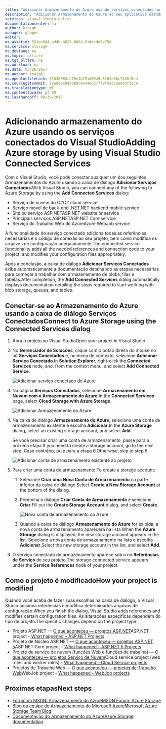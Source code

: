 ```yaml
---
title: "Adicionar Armazenamento do Azure usando serviços conectados no Visual Studio | Microsoft Docs"
description: "Adicionar Armazenamento do Azure ao seu aplicativo usando a caixa de diálogo Adicionar Serviços Conectados do Visual Studio"
services: visual-studio-online
documentationcenter: na
author: kraigb
manager: ghogen
editor: 
ms.assetid: 521ec044-ad4b-4828-8864-01decde2e758
ms.service: storage
ms.devlang: na
ms.topic: article
ms.tgt_pltfrm: na
ms.workload: na
ms.date: 03/26/2017
ms.author: kraigb
ms.openlocfilehash: 35638083cd75e1b751d00a9c8163a3bc7480f0cd
ms.sourcegitcommit: 18ad9bc049589c8e44ed277f8f43dcaa483f3339
ms.translationtype: MT
ms.contentlocale: pt-BR
ms.lasthandoff: 08/29/2017
---
```

# <a name="adding-azure-storage-by-using-visual-studio-connected-services"></a><span data-ttu-id="128b2-103">Adicionando armazenamento do Azure usando os serviços conectados do Visual Studio</span><span class="sxs-lookup"><span data-stu-id="128b2-103">Adding Azure storage by using Visual Studio Connected Services</span></span>
<span data-ttu-id="128b2-104">Com o Visual Studio, você pode conectar qualquer um dos seguintes Armazenamentos do Azure usando a caixa de diálogo **Adicionar Serviços Conectados**:</span><span class="sxs-lookup"><span data-stu-id="128b2-104">With Visual Studio, you can connect any of the following to Azure Storage by using the **Add Connected Services** dialog:</span></span>

- <span data-ttu-id="128b2-105">Serviço de nuvem do C#</span><span class="sxs-lookup"><span data-stu-id="128b2-105">C# cloud service</span></span>
- <span data-ttu-id="128b2-106">Serviço móvel de back-end .NET</span><span class="sxs-lookup"><span data-stu-id="128b2-106">.NET backend mobile service</span></span>
- <span data-ttu-id="128b2-107">Site ou serviço ASP.NET</span><span class="sxs-lookup"><span data-stu-id="128b2-107">ASP.NET website or service</span></span>
- <span data-ttu-id="128b2-108">Principais serviços ASP.NET</span><span class="sxs-lookup"><span data-stu-id="128b2-108">ASP.NET Core service</span></span>
- <span data-ttu-id="128b2-109">Serviço do Trabalho Web do Azure</span><span class="sxs-lookup"><span data-stu-id="128b2-109">Azure WebJob service</span></span> 

<span data-ttu-id="128b2-110">A funcionalidade do serviço conectado adiciona todas as referências necessárias e o código de conexão ao seu projeto, bem como modifica os arquivos de configuração adequadamente.</span><span class="sxs-lookup"><span data-stu-id="128b2-110">The connected service functionality adds all the needed references and connection code to your project, and modifies your configuration files appropriately.</span></span> 

<span data-ttu-id="128b2-111">Após a conclusão, a caixa de diálogo **Adicionar Serviços Conectados** exibe automaticamente a documentação detalhando as etapas necessárias para começar a trabalhar com armazenamento de blobs, filas e tabelas.</span><span class="sxs-lookup"><span data-stu-id="128b2-111">After completion, the **Add Connected Services** dialog automatically displays documentation detailing the steps required to start working with blob storage, queues, and tables.</span></span>

## <a name="connect-to-azure-storage-using-the-connected-services-dialog"></a><span data-ttu-id="128b2-112">Conectar-se ao Armazenamento do Azure usando a caixa de diálogo Serviços Conectados</span><span class="sxs-lookup"><span data-stu-id="128b2-112">Connect to Azure Storage using the Connected Services dialog</span></span>
1. <span data-ttu-id="128b2-113">Abra o projeto no Visual Studio</span><span class="sxs-lookup"><span data-stu-id="128b2-113">Open your project in Visual Studio</span></span>

1. <span data-ttu-id="128b2-114">No **Gerenciador de Soluções**, clique com o botão direito do mouse no nó **Serviços Conectados** e, no menu de contexto, selecione **Adicionar Serviço Conectado**.</span><span class="sxs-lookup"><span data-stu-id="128b2-114">In **Solution Explorer**, right-click the **Connected Services** node, and, from the context menu, and select **Add Connected Service**.</span></span>
   
    ![Adicionar serviço conectado do Azure](./media/vs-azure-tools-connected-services-storage/IC796702.png)

1. <span data-ttu-id="128b2-116">Na página **Serviços Conectados**, selecione **Armazenamento em Nuvem com o Armazenamento do Azure**.</span><span class="sxs-lookup"><span data-stu-id="128b2-116">In the **Connected Services** page, select **Cloud Storage with Azure Storage**.</span></span>
   
    ![Adicionar Armazenamento do Azure](./media/vs-azure-tools-connected-services-storage/add-azure-storage.png)

1. <span data-ttu-id="128b2-118">Na caixa de diálogo **Armazenamento do Azure**, selecione uma conta de armazenamento existente e escolha **Adicionar**.</span><span class="sxs-lookup"><span data-stu-id="128b2-118">In the **Azure Storage** dialog, select an existing storage account, and select **Add**.</span></span>
   
    <span data-ttu-id="128b2-119">Se você precisar criar uma conta de armazenamento, passe para a próxima etapa.</span><span class="sxs-lookup"><span data-stu-id="128b2-119">If you need to create a storage account, go to the next step.</span></span> <span data-ttu-id="128b2-120">Caso contrário, pule para a etapa 6.</span><span class="sxs-lookup"><span data-stu-id="128b2-120">Otherwise, skip to step 6.</span></span>
    
    ![Adicionar conta de armazenamento existente ao projeto](./media/vs-azure-tools-connected-services-storage/select-azure-storage-account.png)

1. <span data-ttu-id="128b2-122">Para criar uma conta de armazenamento:</span><span class="sxs-lookup"><span data-stu-id="128b2-122">To create a storage account:</span></span> 
   
   1. <span data-ttu-id="128b2-123">Selecione **Criar uma Nova Conta de Armazenamento** na parte inferior da caixa de diálogo.</span><span class="sxs-lookup"><span data-stu-id="128b2-123">Select **Create a New Storage Account** at the bottom of the dialog.</span></span>

   1. <span data-ttu-id="128b2-124">Preencha o diálogo **Criar Conta de Armazenamento** e selecione **Criar**.</span><span class="sxs-lookup"><span data-stu-id="128b2-124">Fill out the **Create Storage Account** dialog, and select **Create**.</span></span>
      
       ![Nova conta de armazenamento do Azure](./media/vs-azure-tools-connected-services-storage/create-storage-account.png)
      
   1. <span data-ttu-id="128b2-126">Quando a caixa de diálogo **Armazenamento do Azure** for exibida, a nova conta de armazenamento aparecerá na lista.</span><span class="sxs-lookup"><span data-stu-id="128b2-126">When the **Azure Storage** dialog is displayed, the new storage account appears in the list.</span></span> <span data-ttu-id="128b2-127">Selecione a nova conta de armazenamento na lista e escolha **Adicionar**.</span><span class="sxs-lookup"><span data-stu-id="128b2-127">Select the new storage account in the list, and select **Add**.</span></span>

1. <span data-ttu-id="128b2-128">O serviço conectado de armazenamento aparece sob o nó **Referências de Serviço** do seu projeto.</span><span class="sxs-lookup"><span data-stu-id="128b2-128">The storage connected service appears under the **Service References** node of your project.</span></span>
   
## <a name="how-your-project-is-modified"></a><span data-ttu-id="128b2-129">Como o projeto é modificado</span><span class="sxs-lookup"><span data-stu-id="128b2-129">How your project is modified</span></span>
<span data-ttu-id="128b2-130">Quando você acaba de fazer suas escolhas na caixa de diálogo, o Visual Studio adiciona referências e modifica determinados arquivos de configuração.</span><span class="sxs-lookup"><span data-stu-id="128b2-130">When you finish the dialog, Visual Studio adds references and modifies certain configuration files.</span></span> <span data-ttu-id="128b2-131">As alterações específicas dependem do tipo de projeto:</span><span class="sxs-lookup"><span data-stu-id="128b2-131">The specific changes depend on the project type:</span></span> 

- <span data-ttu-id="128b2-132">Projeto ASP.NET — [O que aconteceu — projetos ASP.NET](http://go.microsoft.com/fwlink/p/?LinkId=513126)</span><span class="sxs-lookup"><span data-stu-id="128b2-132">ASP.NET project - [What happened – ASP.NET Projects](http://go.microsoft.com/fwlink/p/?LinkId=513126)</span></span>
- <span data-ttu-id="128b2-133">Projeto de Núcleo ASP.NET — [O que aconteceu — projetos ASP.NET 5](http://go.microsoft.com/fwlink/p/?LinkId=513124)</span><span class="sxs-lookup"><span data-stu-id="128b2-133">ASP.NET Core project - [What happened – ASP.NET 5 Projects](http://go.microsoft.com/fwlink/p/?LinkId=513124)</span></span> 
- <span data-ttu-id="128b2-134">Projeto de serviço de nuvem (funções Web e funções de trabalho) — [O que aconteceu — projetos Serviço de Nuvem](http://go.microsoft.com/fwlink/p/?LinkId=516965)</span><span class="sxs-lookup"><span data-stu-id="128b2-134">Cloud service project (web roles and worker roles) - [What happened – Cloud Service projects](http://go.microsoft.com/fwlink/p/?LinkId=516965)</span></span>
- <span data-ttu-id="128b2-135">Projetos de Trabalho Web — [O que aconteceu — projetos de Trabalho Web](visual-studio/vs-storage-webjobs-what-happened.md)</span><span class="sxs-lookup"><span data-stu-id="128b2-135">WebJob project - [What happened - WebJob projects](visual-studio/vs-storage-webjobs-what-happened.md)</span></span>

## <a name="next-steps"></a><span data-ttu-id="128b2-136">Próximas etapas</span><span class="sxs-lookup"><span data-stu-id="128b2-136">Next steps</span></span>
- [<span data-ttu-id="128b2-137">Fórum do MSDN: Armazenamento do Azure</span><span class="sxs-lookup"><span data-stu-id="128b2-137">MSDN Forum: Azure Storage</span></span>](https://social.msdn.microsoft.com/forums/azure/home?forum=windowsazuredata)
- [<span data-ttu-id="128b2-138">Blog da equipe do Armazenamento do Microsoft Azure</span><span class="sxs-lookup"><span data-stu-id="128b2-138">Microsoft Azure Storage Team Blog</span></span>](http://blogs.msdn.com/b/windowsazurestorage/)
- [<span data-ttu-id="128b2-139">Documentação do Armazenamento do Azure</span><span class="sxs-lookup"><span data-stu-id="128b2-139">Azure Storage documentation</span></span>](https://docs.microsoft.com/azure/storage/)
